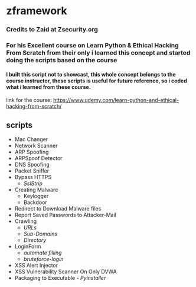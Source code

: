 # zframework
### Credits to Zaid at Zsecurity.org 
### For his Excellent course on Learn Python & Ethical Hacking From Scratch from their only i learned this concept and started doing the scripts based on the course 
#### I built this script not to showcast, this whole concept belongs to the course instructor, these scripts is useful for future reference, so i coded what i learned from these course.

link for the course: https://www.udemy.com/learn-python-and-ethical-hacking-from-scratch/

## scripts
* Mac Changer
* Network Scanner
* ARP Spoofing
* ARPSpoof Detector
* DNS Spoofing
* Packet Sniffer
* Bypass HTTPS 
    - *SslStrip*
* Creating Malware 
    - Keylogger 
    - Backdoor
* Redirect to Download Malware files
* Report Saved Passwords to Attacker-Mail
* Crawling 
    - *URLs* 
    - *Sub-Domains* 
    - *Directory*
* LoginForm 
    - *automate filling* 
    - *bruteforce-login*
* XSS Alert Injector
* XSS Vulnerability Scanner On Only DVWA
* Packaging to Executable - *Pyinstaller*
